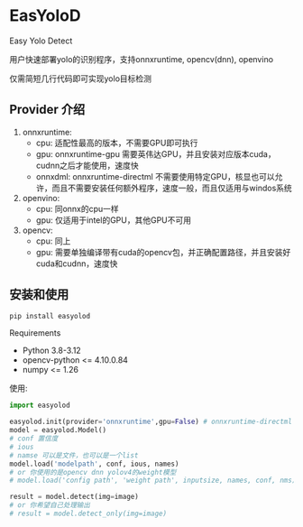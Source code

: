 # EasYoloD

Easy Yolo Detect

用户快速部署yolo的识别程序，支持onnxruntime, opencv(dnn), openvino

仅需简短几行代码即可实现yolo目标检测

## Provider 介绍

1. onnxruntime:
    + cpu: 适配性最高的版本，不需要GPU即可执行
    + gpu: onnxruntime-gpu 需要英伟达GPU，并且安装对应版本cuda，cudnn之后才能使用，速度快
    + onnxdml: onnxruntime-directml 不需要使用特定GPU，核显也可以允许，而且不需要安装任何额外程序，速度一般，而且仅适用与windos系统
1. openvino: 
    + cpu: 同onnx的cpu一样
    + gpu: 仅适用于intel的GPU，其他GPU不可用
1. opencv: 
    + cpu: 同上
    + gpu: 需要单独编译带有cuda的opencv包，并正确配置路径，并且安装好cuda和cudnn，速度快

## 安装和使用

```bash
pip install easyolod
```

Requirements
+ Python 3.8-3.12
+ opencv-python <= 4.10.0.84
+ numpy <= 1.26

使用: 

```python
import easyolod

easyolod.init(provider='onnxruntime',gpu=False) # onnxruntime-directml 则使用onnxdml，openvino使用 openvino
model = easyolod.Model()
# conf 置信度
# ious
# namse 可以是文件，也可以是一个list
model.load('modelpath', conf, ious, names)
# or 你使用的是opencv dnn yolov4的weight模型
# model.load('config path', 'weight path', inputsize, names, conf, nms)

result = model.detect(img=image)
# or 你希望自己处理输出
# result = model.detect_only(img=image)
```
